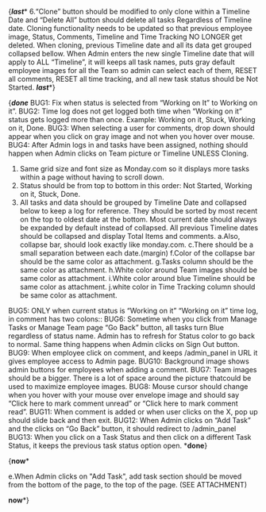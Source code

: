 {*****last******
6.“Clone” button should be modified to only clone within a Timeline Date and “Delete All” button should delete all tasks Regardless of Timeline date.
Cloning functionality needs to be updated so that previous employee image, Status, Comments, Timeline and Time Tracking NO LONGER get deleted.
When cloning, previous Timeline date and all its data get grouped collapsed bellow. When Admin enters the new single Timeline date that will apply to ALL “Timeline”, it will keeps all task names, puts gray default employee images for all the Team so admin can select each of them, RESET all comments, RESET all time tracking, and all new task status should be Not Started.
*****last******}

{*****done*****
BUG1: Fix when status is selected from “Working on It” to Working on it”.
BUG2: Time log does not get logged both time when “Working on it” status gets logged more than once. Example: Working on it, Stuck, Working on it, Done.
BUG3: When selecting a user for comments, drop down should appear when you click on gray image and not when you hover over mouse.
BUG4: After Admin logs in and tasks have been assigned, nothing should happen when Admin clicks on Team picture or Timeline UNLESS Cloning.

1. Same grid size and font size as Monday.com so it displays more tasks within a page without having to scroll down.
4. Status should be from top to bottom in this order: Not Started, Working on it, Stuck, Done.
5. All tasks and data should be grouped by Timeline Date and collapsed below to keep a log for reference. They should be sorted by most recent on the top to oldest date at the bottom. Most current date should always be expanded by default instead of collapsed. All previous Timeline dates should be collapsed and display Total Items and comments.
a.Also, collapse bar, should look exactly like monday.com.
c.There should be a small separation between each date.(margin)
f.Color of the collapse bar should be the same color as attachment.
g.Tasks column should be the same color as attachment.
h.White color around Team images should be same color as attachment.
i.White color around blue Timeline should be same color as attachment.
j.white color in Time Tracking column should be same color as attachment.

BUG5: ONLY when current status is “Working on it” “Working on it” time log, in comment has two colons::
BUG6: Sometime when you click from Manage Tasks or Manage Team page “Go Back” button, all tasks turn Blue regardless of status name. Admin has to refresh for Status color to go back to normal. Same thing happens when Admin clicks on Sign Out button.
BUG9: When employee click on comment, and keeps /admin_panel in URL it gives employee access to Admin page.
BUG10: Background image shows admin buttons for employees when adding a comment.
BUG7: Team images should be a bigger. There is a lot of space around the picture thatcould be used to maximize employee images.
BUG8: Mouse cursor should change when you hover with your mouse over envelope image and should say “Click here to mark comment unread” or “Click here to mark comment read”.
BUG11: When comment is added or when user clicks on the X, pop up should slide back and then exit.
BUG12: When Admin clicks on “Add Task” and the clicks on “Go Back” button, it should redirect to /admin_panel
BUG13: When you click on a Task Status and then click on a different Task Status, it keeps the previous task status option open.
*******done******}





{******now*******

e.When Admin clicks on "Add Task", add task section should be moved from the bottom of the page, to the top of the page. (SEE ATTACHMENT)

******now*******}



